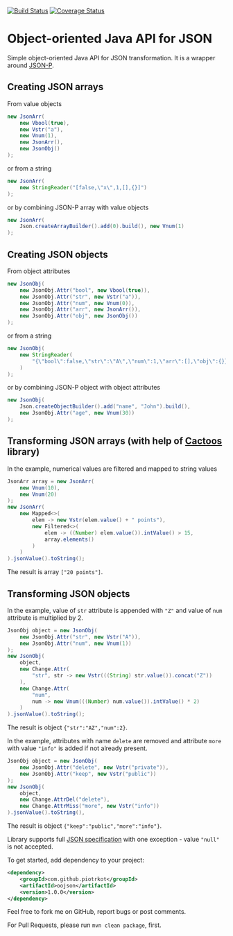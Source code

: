 [![Build Status](https://travis-ci.org/piotrkot/oojson.svg?branch=master)](https://travis-ci.org/piotrkot/oojson)
[![Coverage Status](https://coveralls.io/repos/github/piotrkot/oojson/badge.svg?branch=master)](https://coveralls.io/github/piotrkot/oojson?branch=master)

# Object-oriented Java API for JSON

Simple object-oriented Java API for JSON transformation. It is a wrapper around
[JSON-P](https://javaee.github.io/jsonp/).

## Creating JSON arrays

From value objects

```java
new JsonArr(
    new Vbool(true),
    new Vstr("a"),
    new Vnum(1),
    new JsonArr(),
    new JsonObj()
);
```

or from a string

```java
new JsonArr(
    new StringReader("[false,\"x\",1,[],{}]")
);
```

or by combining JSON-P array with value objects

```java
new JsonArr(
    Json.createArrayBuilder().add(0).build(), new Vnum(1)
);
```

## Creating JSON objects

From object attributes

```java
new JsonObj(
    new JsonObj.Attr("bool", new Vbool(true)),
    new JsonObj.Attr("str", new Vstr("a")),
    new JsonObj.Attr("num", new Vnum(0)),
    new JsonObj.Attr("arr", new JsonArr()),
    new JsonObj.Attr("obj", new JsonObj())
);
```

or from a string

```java
new JsonObj(
    new StringReader(
        "{\"bool\":false,\"str\":\"A\",\"num\":1,\"arr\":[],\"obj\":{}}"
    )
);
```

or by combining JSON-P object with object attributes

```java
new JsonObj(
    Json.createObjectBuilder().add("name", "John").build(),
    new JsonObj.Attr("age", new Vnum(30))
);
```

## Transforming JSON arrays (with help of [Cactoos](http://www.cactoos.org/) library)

In the example, numerical values are filtered and mapped to string values

```java
JsonArr array = new JsonArr(
    new Vnum(10),
    new Vnum(20)
);
new JsonArr(
    new Mapped<>(
        elem -> new Vstr(elem.value() + " points"),
        new Filtered<>(
            elem -> ((Number) elem.value()).intValue() > 15,
            array.elements()
        )
    )
).jsonValue().toString();
```

The result is array `["20 points"]`.

## Transforming JSON objects

In the example, value of `str` attribute is appended with `"Z"` and
value of `num` attribute is multiplied by 2.

```java
JsonObj object = new JsonObj(
    new JsonObj.Attr("str", new Vstr("A")),
    new JsonObj.Attr("num", new Vnum(1))
);
new JsonObj(
    object,
    new Change.Attr(
        "str", str -> new Vstr(((String) str.value()).concat("Z"))
    ),
    new Change.Attr(
        "num",
        num -> new Vnum(((Number) num.value()).intValue() * 2)
    )
).jsonValue().toString();
```

The result is object `{"str":"AZ","num":2}`.

In the example, attributes with name `delete` are removed and attribute
`more` with value `"info"` is added if not already present.

```java
JsonObj object = new JsonObj(
    new JsonObj.Attr("delete", new Vstr("private")),
    new JsonObj.Attr("keep", new Vstr("public"))
);
new JsonObj(
    object,
    new Change.AttrDel("delete"),
    new Change.AttrMiss("more", new Vstr("info"))
).jsonValue().toString(),
```

The result is object `{"keep":"public","more":"info"}`.

Library supports full [JSON specification](https://json.org/) with one exception -
value `"null"` is not accepted.
  

To get started, add dependency to your project:
```xml
<dependency>
    <groupId>com.github.piotrkot</groupId>
    <artifactId>oojson</artifactId>
    <version>1.0.0</version>
</dependency>
```

Feel free to fork me on GitHub, report bugs or post comments.

For Pull Requests, please run `mvn clean package`, first.
